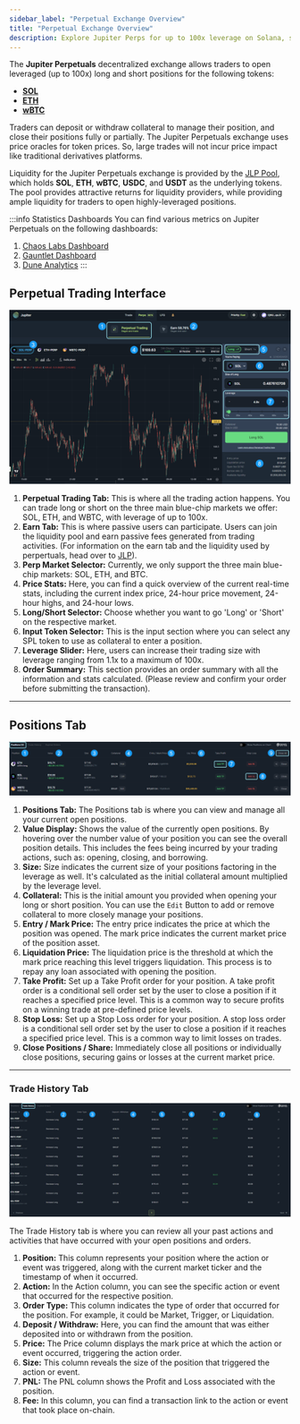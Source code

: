```yaml
---
sidebar_label: "Perpetual Exchange Overview"
title: "Perpetual Exchange Overview"
description: Explore Jupiter Perps for up to 100x leverage on Solana, seamless swaps, and optimized trading strategies.
---
```


<head>
    <title>Understanding Jupiter Perps: Trading on Solana</title>
    <meta name="twitter:card" content="summary" />
</head>

The **Jupiter Perpetuals** decentralized exchange allows traders to open leveraged (up to 100x) long and short positions for the following tokens:

* [**SOL**](https://jup.ag/perps/long/SOL-SOL)
* [**ETH**](https://jup.ag/perps/long/SOL-ETH)
* [**wBTC**](https://jup.ag/perps/long/SOL-WBTC)

Traders can deposit or withdraw collateral to manage their position, and close their positions fully or partially. The Jupiter Perpetuals exchange uses price oracles for token prices. So, large trades will not incur price impact like traditional derivatives platforms.

Liquidity for the Jupiter Perpetuals exchange is provided by the [JLP Pool](https://jup.ag/perps-earn), which holds **SOL**, **ETH**, **wBTC**, **USDC**, and **USDT** as the underlying tokens. The pool provides attractive returns for liquidity providers, while providing ample liquidity for traders to open highly-leveraged positions.

:::info Statistics Dashboards
You can find various metrics on Jupiter Perpetuals on the following dashboards:
1. [Chaos Labs Dashboard](https://community.chaoslabs.xyz/jupiter/risk/overview)
2. [Gauntlet Dashboard](https://app.gauntlet.xyz/protocols/jupiter)
3. [Dune Analytics](https://dune.com/jupiterexchange/jupiter-perps)
:::

## Perpetual Trading Interface

![Perp1](../img/perps/perps-1.png)

1. **Perpetual Trading Tab:** This is where all the trading action happens. You can trade long or short on the three main blue-chip markets we offer: SOL, ETH, and WBTC, with leverage of up to 100x.
2. **Earn Tab:** This is where passive users can participate. Users can join the liquidity pool and earn passive fees generated from trading activities. (For information on the earn tab and the liquidity used by perpertuals, head over to [JLP](/guides/old/jlp/jlp)).
3. **Perp Market Selector:** Currently, we only support the three main blue-chip markets: SOL, ETH, and BTC.
4. **Price Stats:** Here, you can find a quick overview of the current real-time stats, including the current index price, 24-hour price movement, 24-hour highs, and 24-hour lows.
5. **Long/Short Selector:** Choose whether you want to go 'Long' or 'Short' on the respective market.
6. **Input Token Selector:** This is the input section where you can select any SPL token to use as collateral to enter a position.
7. **Leverage Slider:** Here, users can increase their trading size with leverage ranging from 1.1x to a maximum of 100x.
8. **Order Summary:** This section provides an order summary with all the information and stats calculated. (Please review and confirm your order before submitting the transaction).

---

## Positions Tab

![Perp3](../img/perps/perps-2.png)

1. **Positions Tab:** The Positions tab is where you can view and manage all your current open positions.
2. **Value Display:** Shows the value of the currently open positions. By hovering over the number value of your position you can see the overall position details. This includes the fees being incurred by your trading actions, such as: opening, closing, and borrowing.
3. **Size:** Size indicates the current size of your positions factoring in the leverage as well. It's calculated as the initial collateral amount multiplied by the leverage level.
4. **Collateral:** This is the initial amount you provided when opening your long or short position. You can use the `Edit` Button to add or remove collateral to more closely manage your positions.
5. **Entry / Mark Price:** The entry price indicates the price at which the position was opened. The mark price indicates the current market price of the position asset.
6. **Liquidation Price:** The liquidation price is the threshold at which the mark price reaching this level triggers liquidation. This process is to repay any loan associated with opening the position.
7. **Take Profit:** Set up a Take Profit order for your position. A take profit order is a conditional sell order set by the user to close a position if it reaches a specified price level. This is a common way to secure profits on a winning trade at pre-defined price levels.
8. **Stop Loss:** Set up a Stop Loss order for your position. A stop loss order is a conditional sell order set by the user to close a position if it reaches a specified price level. This is a common way to limit losses on trades.
9. **Close Positions / Share:** Immediately close all positions or individually close positions, securing gains or losses at the current market price.

---

### Trade History Tab

![Perp4](../img/perps/perps-3.png)

The Trade History tab is where you can review all your past actions and activities that have occurred with your open positions and orders.

1. **Position:** This column represents your position where the action or event was triggered, along with the current market ticker and the timestamp of when it occurred.
2. **Action:** In the Action column, you can see the specific action or event that occurred for the respective position.
3. **Order Type:** This column indicates the type of order that occurred for the position. For example, it could be Market, Trigger, or Liquidation.
4. **Deposit / Withdraw:** Here, you can find the amount that was either deposited into or withdrawn from the position.
5. **Price:** The Price column displays the mark price at which the action or event occurred, triggering the action order.
6. **Size:** This column reveals the size of the position that triggered the action or event.
7. **PNL:** The PNL column shows the Profit and Loss associated with the position.
8. **Fee:** In this column, you can find a transaction link to the action or event that took place on-chain.
